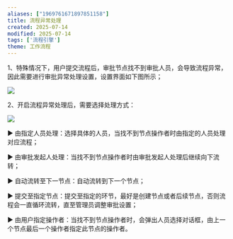 ```yaml
---
aliases: ["1969761671897851158"]
title: 流程异常处理
created: 2025-07-14
modified: 2025-07-14
tags: ['流程引擎']
theme: 工作流程
---
```


1、特殊情况下，用户提交流程后，审批节点找不到审批人员，会导致流程异常，因此需要进行审批异常处理设置，设置界面如下图所示；

![](188442c7a787c76d701cf7e57befb992.jpg)

2、开启流程异常处理后，需要选择处理方式：

![](9b0b78b7569c708cf0af40fe0d36bca0.jpg)

▶ 由指定人员处理：选择具体的人员，当找不到节点操作者时由指定的人员处理对应流程；

▶ 由审批发起人处理：当找不到节点操作者时由审批发起人处理后继续向下流转；

▶ 自动流转至下一节点：自动流转到下一个节点；

▶ 提交至指定节点：提交至指定的环节，最好是创建节点或者后续节点，否则流程会一直循环流转，直至管理员调整审批设置；

▶ 由用户指定操作者：当找不到节点操作者时，会弹出人员选择对话框，由上一个节点最后一个操作者指定此节点的操作者。